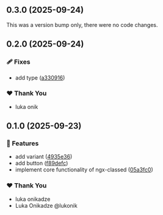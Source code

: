 ## 0.3.0 (2025-09-24)

This was a version bump only, there were no code changes.

## 0.2.0 (2025-09-24)

### 🩹 Fixes

- add type ([a330916](https://github.com/lukonik/ngx-classed/commit/a330916))

### ❤️ Thank You

- luka onik

## 0.1.0 (2025-09-23)

### 🚀 Features

- add variant ([4935e36](https://github.com/lukonik/ngx-classed/commit/4935e36))
- add button ([f89defc](https://github.com/lukonik/ngx-classed/commit/f89defc))
- implement core functionality of ngx-classed ([05a3fc0](https://github.com/lukonik/ngx-classed/commit/05a3fc0))

### ❤️ Thank You

- luka onikadze
- Luka Onikadze @lukonik